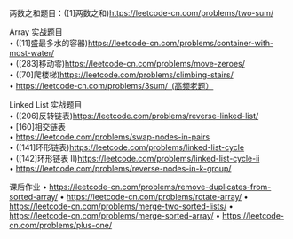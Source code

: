 两数之和题目：([1]两数之和)https://leetcode-cn.com/problems/two-sum/  

Array 实战题目  
• ([11]盛最多水的容器)https://leetcode-cn.com/problems/container-with-most-water/  
• ([283]移动零)https://leetcode-cn.com/problems/move-zeroes/  
• ([70]爬楼梯)https://leetcode.com/problems/climbing-stairs/  
• https://leetcode-cn.com/problems/3sum/ (高频老题）  

Linked List 实战题目  
• ([206]反转链表)https://leetcode.com/problems/reverse-linked-list/  
• [160]相交链表    
• https://leetcode.com/problems/swap-nodes-in-pairs  
• ([141]环形链表)https://leetcode.com/problems/linked-list-cycle  
• ([142]环形链表 II)https://leetcode.com/problems/linked-list-cycle-ii  
• https://leetcode.com/problems/reverse-nodes-in-k-group/  

课后作业
• https://leetcode-cn.com/problems/remove-duplicates-from-sorted-array/
• https://leetcode-cn.com/problems/rotate-array/
• https://leetcode-cn.com/problems/merge-two-sorted-lists/
• https://leetcode-cn.com/problems/merge-sorted-array/
• https://leetcode-cn.com/problems/plus-one/